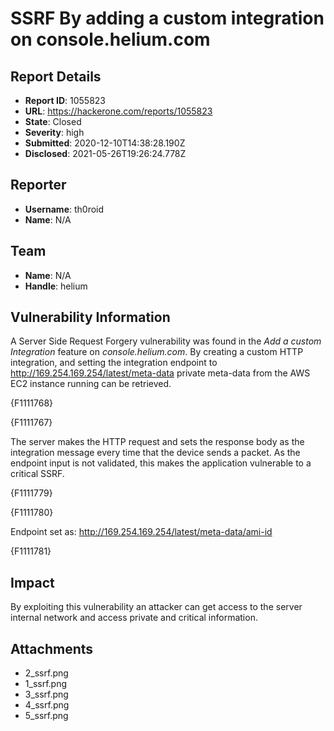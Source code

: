 # SSRF By adding a custom integration on console.helium.com

## Report Details
- **Report ID**: 1055823
- **URL**: https://hackerone.com/reports/1055823
- **State**: Closed
- **Severity**: high
- **Submitted**: 2020-12-10T14:38:28.190Z
- **Disclosed**: 2021-05-26T19:26:24.778Z

## Reporter
- **Username**: th0roid
- **Name**: N/A

## Team
- **Name**: N/A
- **Handle**: helium

## Vulnerability Information
A Server Side Request Forgery vulnerability was found in the *Add a custom Integration* feature on *console.helium.com*. By creating a custom HTTP integration, and setting the integration endpoint to http://169.254.169.254/latest/meta-data private meta-data from the AWS EC2 instance running can be retrieved.

{F1111768}

{F1111767}

The server makes the HTTP request and sets the response body  as the integration message every time that the device sends a packet. As the endpoint input is not validated, this makes the application vulnerable to a critical SSRF.

{F1111779}

{F1111780}

Endpoint set as: http://169.254.169.254/latest/meta-data/ami-id

{F1111781}

## Impact

By exploiting this vulnerability an attacker can get access to the server internal network and access private and critical information.

## Attachments
- 2_ssrf.png
- 1_ssrf.png
- 3_ssrf.png
- 4_ssrf.png
- 5_ssrf.png
